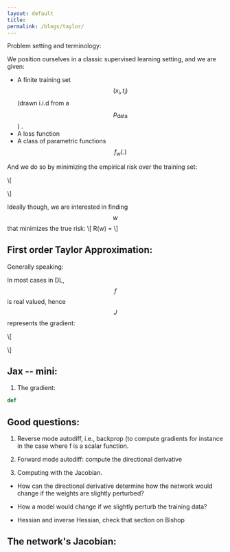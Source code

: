 ```yaml
---
layout: default
title:
permalink: /blogs/taylor/
---
```



Problem setting and terminology:

We position ourselves in a classic supervised learning setting, and we are given:

* A finite training set $${(x_i, t_i)}$$ (drawn i.i.d from a $$p_{\text{data}}$$) .
* A loss function
* A class of parametric functions $${f_w(.)}$$


And we do so by minimizing the empirical risk over the training set:

\\[

\\]


Ideally though, we are interested in finding $$w$$ that minimizes the true risk:
\\[
R(w) = 
\\]


## First order Taylor Approximation:

Generally speaking:


In most cases in DL, $$f$$ is real valued, hence $$J$$ represents the gradient:

\\[

\\]

## Jax -- mini:

1. The gradient:

```python
def 
```

## Good questions:

1. Reverse mode autodiff, i.e., backprop (to compute gradients for instance in the case where f is a scalar function.


2. Forward mode autodiff:  compute the directional derivative

3. Computing with the Jacobian.


* How can the directional derivative determine how the network would change if the weights are slightly perturbed?

* How a model would change if we slightly perturb the training data?

* Hessian and inverse Hessian, check that section on Bishop

## The network's Jacobian:



